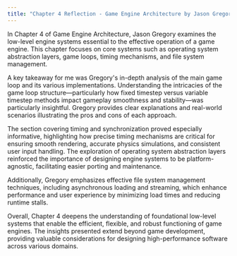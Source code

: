 ```yaml
---
title: "Chapter 4 Reflection - Game Engine Architecture by Jason Gregory"
---
```


In Chapter 4 of Game Engine Architecture, Jason Gregory examines the low-level engine systems essential to the effective operation of a game engine. This chapter focuses on core systems such as operating system abstraction layers, game loops, timing mechanisms, and file system management.

A key takeaway for me was Gregory's in-depth analysis of the main game loop and its various implementations. Understanding the intricacies of the game loop structure—particularly how fixed timestep versus variable timestep methods impact gameplay smoothness and stability—was particularly insightful. Gregory provides clear explanations and real-world scenarios illustrating the pros and cons of each approach.

The section covering timing and synchronization proved especially informative, highlighting how precise timing mechanisms are critical for ensuring smooth rendering, accurate physics simulations, and consistent user input handling. The exploration of operating system abstraction layers reinforced the importance of designing engine systems to be platform-agnostic, facilitating easier porting and maintenance.

Additionally, Gregory emphasizes effective file system management techniques, including asynchronous loading and streaming, which enhance performance and user experience by minimizing load times and reducing runtime stalls.

Overall, Chapter 4 deepens the understanding of foundational low-level systems that enable the efficient, flexible, and robust functioning of game engines. The insights presented extend beyond game development, providing valuable considerations for designing high-performance software across various domains.
